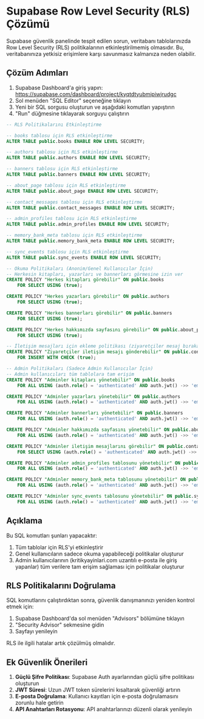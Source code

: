 # Supabase Row Level Security (RLS) Çözümü

Supabase güvenlik panelinde tespit edilen sorun, veritabanı tablolarınızda Row Level Security (RLS) politikalarının etkinleştirilmemiş olmasıdır. Bu, veritabanınıza yetkisiz erişimlere karşı savunmasız kalmanıza neden olabilir.

## Çözüm Adımları

1. Supabase Dashboard'a giriş yapın: https://supabase.com/dashboard/project/kyqtdtyubmipiwjrudgc
2. Sol menüden "SQL Editor" seçeneğine tıklayın
3. Yeni bir SQL sorgusu oluşturun ve aşağıdaki komutları yapıştırın
4. "Run" düğmesine tıklayarak sorguyu çalıştırın

```sql
-- RLS Politikalarını Etkinleştirme

-- books tablosu için RLS etkinleştirme
ALTER TABLE public.books ENABLE ROW LEVEL SECURITY;

-- authors tablosu için RLS etkinleştirme
ALTER TABLE public.authors ENABLE ROW LEVEL SECURITY;

-- banners tablosu için RLS etkinleştirme
ALTER TABLE public.banners ENABLE ROW LEVEL SECURITY;

-- about_page tablosu için RLS etkinleştirme
ALTER TABLE public.about_page ENABLE ROW LEVEL SECURITY;

-- contact_messages tablosu için RLS etkinleştirme
ALTER TABLE public.contact_messages ENABLE ROW LEVEL SECURITY;

-- admin_profiles tablosu için RLS etkinleştirme
ALTER TABLE public.admin_profiles ENABLE ROW LEVEL SECURITY;

-- memory_bank_meta tablosu için RLS etkinleştirme
ALTER TABLE public.memory_bank_meta ENABLE ROW LEVEL SECURITY;

-- sync_events tablosu için RLS etkinleştirme
ALTER TABLE public.sync_events ENABLE ROW LEVEL SECURITY;

-- Okuma Politikaları (Anonim/Genel Kullanıcılar İçin)
-- Herkesin kitapları, yazarları ve bannerları görmesine izin ver
CREATE POLICY "Herkes kitapları görebilir" ON public.books
    FOR SELECT USING (true);

CREATE POLICY "Herkes yazarları görebilir" ON public.authors
    FOR SELECT USING (true);

CREATE POLICY "Herkes bannerları görebilir" ON public.banners
    FOR SELECT USING (true);

CREATE POLICY "Herkes hakkımızda sayfasını görebilir" ON public.about_page
    FOR SELECT USING (true);

-- İletişim mesajları için ekleme politikası (ziyaretçiler mesaj bırakabilir)
CREATE POLICY "Ziyaretçiler iletişim mesajı gönderebilir" ON public.contact_messages
    FOR INSERT WITH CHECK (true);

-- Admin Politikaları (Sadece Admin Kullanıcılar İçin)
-- Admin kullanıcıları tüm tablolara tam erişim
CREATE POLICY "Adminler kitapları yönetebilir" ON public.books
    FOR ALL USING (auth.role() = 'authenticated' AND auth.jwt() ->> 'email' LIKE '%@kritikyayinlari.com');

CREATE POLICY "Adminler yazarları yönetebilir" ON public.authors
    FOR ALL USING (auth.role() = 'authenticated' AND auth.jwt() ->> 'email' LIKE '%@kritikyayinlari.com');

CREATE POLICY "Adminler bannerları yönetebilir" ON public.banners
    FOR ALL USING (auth.role() = 'authenticated' AND auth.jwt() ->> 'email' LIKE '%@kritikyayinlari.com');

CREATE POLICY "Adminler hakkımızda sayfasını yönetebilir" ON public.about_page
    FOR ALL USING (auth.role() = 'authenticated' AND auth.jwt() ->> 'email' LIKE '%@kritikyayinlari.com');

CREATE POLICY "Adminler iletişim mesajlarını görebilir" ON public.contact_messages
    FOR SELECT USING (auth.role() = 'authenticated' AND auth.jwt() ->> 'email' LIKE '%@kritikyayinlari.com');

CREATE POLICY "Adminler admin_profiles tablosunu yönetebilir" ON public.admin_profiles
    FOR ALL USING (auth.role() = 'authenticated' AND auth.jwt() ->> 'email' LIKE '%@kritikyayinlari.com');

CREATE POLICY "Adminler memory_bank_meta tablosunu yönetebilir" ON public.memory_bank_meta
    FOR ALL USING (auth.role() = 'authenticated' AND auth.jwt() ->> 'email' LIKE '%@kritikyayinlari.com');

CREATE POLICY "Adminler sync_events tablosunu yönetebilir" ON public.sync_events
    FOR ALL USING (auth.role() = 'authenticated' AND auth.jwt() ->> 'email' LIKE '%@kritikyayinlari.com');
```

## Açıklama

Bu SQL komutları şunları yapacaktır:

1. Tüm tablolar için RLS'yi etkinleştirir
2. Genel kullanıcıların sadece okuma yapabileceği politikalar oluşturur
3. Admin kullanıcılarının (kritikyayinlari.com uzantılı e-posta ile giriş yapanlar) tüm verilere tam erişim sağlaması için politikalar oluşturur

## RLS Politikalarını Doğrulama

SQL komutlarını çalıştırdıktan sonra, güvenlik danışmanınızı yeniden kontrol etmek için:

1. Supabase Dashboard'da sol menüden "Advisors" bölümüne tıklayın
2. "Security Advisor" sekmesine gidin
3. Sayfayı yenileyin

RLS ile ilgili hatalar artık çözülmüş olmalıdır.

## Ek Güvenlik Önerileri

1. **Güçlü Şifre Politikası**: Supabase Auth ayarlarından güçlü şifre politikası oluşturun
2. **JWT Süresi**: Uzun JWT token sürelerini kısaltarak güvenliği artırın
3. **E-posta Doğrulama**: Kullanıcı kayıtları için e-posta doğrulamasını zorunlu hale getirin
4. **API Anahtarları Rotasyonu**: API anahtarlarınızı düzenli olarak yenileyin 
